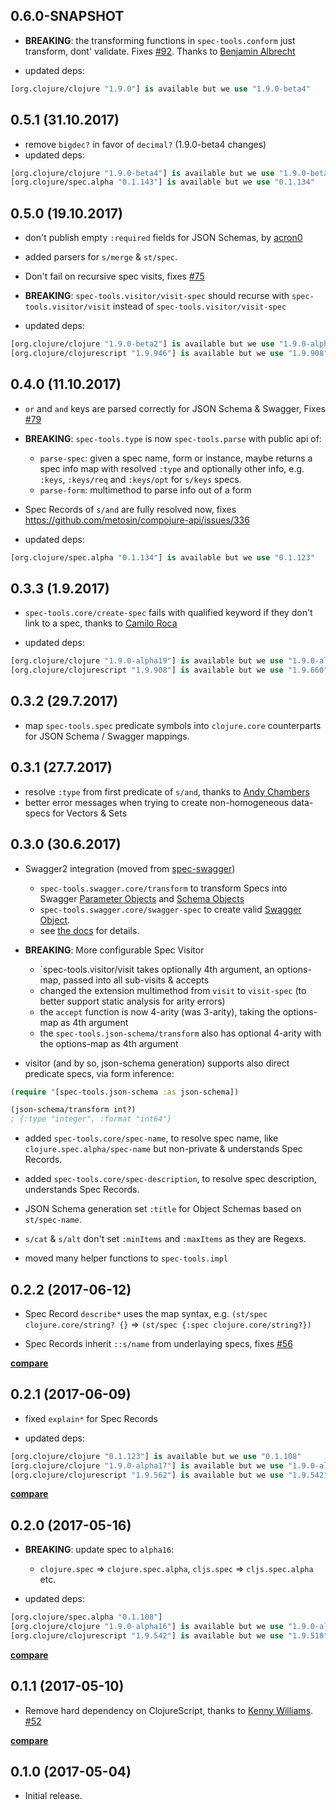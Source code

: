 ## 0.6.0-SNAPSHOT

* **BREAKING**: the transforming functions in `spec-tools.conform` just transform, dont' validate. Fixes [#92](https://github.com/metosin/spec-tools/issues/92). Thanks to [Benjamin Albrecht](https://github.com/benalbrecht)

* updated deps:

```clj
[org.clojure/clojure "1.9.0"] is available but we use "1.9.0-beta4"
```

## 0.5.1 (31.10.2017)

* remove `bigdec?` in favor of `decimal?` (1.9.0-beta4 changes)
* updated deps:

```clj
[org.clojure/clojure "1.9.0-beta4"] is available but we use "1.9.0-beta4"
[org.clojure/spec.alpha "0.1.143"] is available but we use "0.1.134"
```

## 0.5.0 (19.10.2017)

* don't publish empty `:required` fields for JSON Schemas, by [acron0](https://github.com/acron0)
* added parsers for `s/merge` & `st/spec`.
* Don't fail on recursive spec visits, fixes [#75](https://github.com/metosin/spec-tools/issues/75)
* **BREAKING**: `spec-tools.visitor/visit-spec` should recurse with `spec-tools.visitor/visit` instead of `spec-tools.visitor/visit-spec`

* updated deps:

```clj
[org.clojure/clojure "1.9.0-beta2"] is available but we use "1.9.0-alpha19"
[org.clojure/clojurescript "1.9.946"] is available but we use "1.9.908"
```

## 0.4.0 (11.10.2017)

* `or` and `and` keys are parsed correctly for JSON Schema & Swagger, Fixes [#79](https://github.com/metosin/spec-tools/issues/79)
* **BREAKING**: `spec-tools.type` is now `spec-tools.parse` with public api of:
  * `parse-spec`: given a spec name, form or instance, maybe returns a spec info map with resolved `:type` and optionally other info, e.g. `:keys`, `:keys/req` and `:keys/opt` for `s/keys` specs.
  * `parse-form`: multimethod to parse info out of a form
* Spec Records of `s/and` are fully resolved now, fixes https://github.com/metosin/compojure-api/issues/336

* updated deps:

```clj
[org.clojure/spec.alpha "0.1.134"] is available but we use "0.1.123"
```

## 0.3.3 (1.9.2017)

* `spec-tools.core/create-spec` fails with qualified keyword if they don't link to a spec, thanks to [Camilo Roca](https://github.com/carocad)

* updated deps:

```clj
[org.clojure/clojure "1.9.0-alpha19"] is available but we use "1.9.0-alpha17"
[org.clojure/clojurescript "1.9.908"] is available but we use "1.9.660"
```

## 0.3.2 (29.7.2017)

* map `spec-tools.spec` predicate symbols into `clojure.core` counterparts for JSON Schema / Swagger mappings.

## 0.3.1 (27.7.2017)

* resolve `:type` from first predicate of `s/and`, thanks to [Andy Chambers](https://github.com/cddr)
* better error messages when trying to create non-homogeneous data-specs for Vectors & Sets

## 0.3.0 (30.6.2017)

* Swagger2 integration (moved from [spec-swagger](https://github.com/metosin/spec-swagger))
  * `spec-tools.swagger.core/transform` to transform Specs into Swagger [Parameter Objects](http://swagger.io/specification/#parameterObject) and [Schema Objects](http://swagger.io/specification/#schemaObject)
  * `spec-tools.swagger.core/swagger-spec` to create valid [Swagger Object](http://swagger.io/specification/#swaggerObject).
  * see [the docs](https://github.com/metosin/spec-tools#swagger2-integration) for details.

* **BREAKING**: More configurable Spec Visitor
  * `spec-tools.visitor/visit takes optionally 4th argument, an options-map, passed into all sub-visits & accepts
  * changed the extension multimethod from `visit` to `visit-spec` (to better support static analysis for arity errors)
  * the `accept` function is now 4-arity (was 3-arity), taking the options-map as 4th argument
  * the `spec-tools.json-schema/transform` also has optional 4-arity with the options-map as 4th argument

* visitor (and by so, json-schema generation) supports also direct predicate specs, via form inference:

```clj
(require '[spec-tools.json-schema :as json-schema])

(json-schema/transform int?)
; {:type "integer", :format "int64"}
```

* added `spec-tools.core/spec-name`, to resolve spec name, like `clojure.spec.alpha/spec-name` but non-private & understands Spec Records.
* added `spec-tools.core/spec-description`, to resolve spec description, understands Spec Records.

* JSON Schema generation set `:title` for Object Schemas based on `st/spec-name`.

* `s/cat` & `s/alt` don't set `:minItems` and `:maxItems` as they are Regexs.

* moved many helper functions to `spec-tools.impl`

## 0.2.2 (2017-06-12)

* Spec Record `describe*` uses the map syntax, e.g. `(st/spec clojure.core/string? {}` => `(st/spec {:spec clojure.core/string?})`

* Spec Records inherit `::s/name` from underlaying specs, fixes [#56](https://github.com/metosin/spec-tools/issues/56)

**[compare](https://github.com/metosin/spec-tools/compare/0.2.1...0.2.2)**

## 0.2.1 (2017-06-09)

* fixed `explain*` for Spec Records

* updated deps:

```clj
[org.clojure/clojure "0.1.123"] is available but we use "0.1.108"
[org.clojure/clojure "1.9.0-alpha17"] is available but we use "1.9.0-alpha16"
[org.clojure/clojurescript "1.9.562"] is available but we use "1.9.542"
```

**[compare](https://github.com/metosin/spec-tools/compare/0.2.0...0.2.1)**

## 0.2.0 (2017-05-16)

* **BREAKING**: update spec to `alpha16`:
  * `clojure.spec` => `clojure.spec.alpha`, `cljs.spec` => `cljs.spec.alpha` etc.

* updated deps:

```clj
[org.clojure/spec.alpha "0.1.108"]
[org.clojure/clojure "1.9.0-alpha16"] is available but we use "1.9.0-alpha15"
[org.clojure/clojurescript "1.9.542"] is available but we use "1.9.518"
```

**[compare](https://github.com/metosin/spec-tools/compare/0.1.1...0.2.0)**

## 0.1.1 (2017-05-10)

* Remove hard dependency on ClojureScript, thanks to [Kenny Williams](https://github.com/kennyjwilli). [#52](https://github.com/metosin/spec-tools/pull/52)

**[compare](https://github.com/metosin/spec-tools/compare/0.1.0...0.1.1)**

## 0.1.0 (2017-05-04)

* Initial release.
